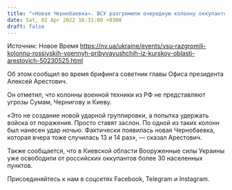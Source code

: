 ```yaml
---
title: "«Новая Чернобаевка». ВСУ разгромили очередную колонну оккупантов, прибывающих из Курской области — Арестович"
date: Sat, 02 Apr 2022 16:31:00 +0300
draft: false
---
```

Источник: Новое Время https://nv.ua/ukraine/events/vsu-razgromili-kolonnu-rossiyskih-voennyh-pribyvayushchih-iz-kurskoy-oblasti-arestovich-50230525.html


Об этом сообщил во время брифинга советник главы Офиса президента Алексей Арестович.

Он отметил, что колонны военной техники из РФ не представляют угрозы Сумам, Чернигову и Киеву.

«Это не создание новой ударной группировки, а попытка удержать войска от поражения. Просто ставят заслон. По одной из таких колонн был нанесен удар ночью. Фактически появилась новая Чернобаевка, которая вчера тоже случилась 13 и 14 раз», — сказал Арестович.

Также сообщается, что в Киевской области Вооруженные силы Украины уже освободили от российских оккупантов более 30 населенных пунктов.

Присоединяйтесь к нам в соцсетях Facebook, Telegram и Instagram.

